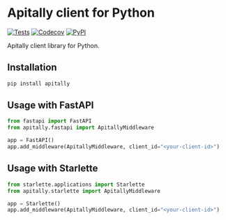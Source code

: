 # Apitally client for Python

[![Tests](https://github.com/apitally/apitally-python/actions/workflows/tests.yaml/badge.svg?event=push)](https://github.com/apitally/apitally-python/actions)
[![Codecov](https://codecov.io/gh/apitally/apitally-python/branch/main/graph/badge.svg?token=UNLYBY4Y3V)](https://codecov.io/gh/apitally/apitally-python)
[![PyPI](https://img.shields.io/pypi/v/apitally?logo=pypi&logoColor=white&color=%23006dad)](https://pypi.org/project/apitally/)

Apitally client library for Python.

## Installation

```bash
pip install apitally
```

## Usage with FastAPI

```python
from fastapi import FastAPI
from apitally.fastapi import ApitallyMiddleware

app = FastAPI()
app.add_middleware(ApitallyMiddleware, client_id="<your-client-id>")
```

## Usage with Starlette

```python
from starlette.applications import Starlette
from apitally.starlette import ApitallyMiddleware

app = Starlette()
app.add_middleware(ApitallyMiddleware, client_id="<your-client-id>")
```
